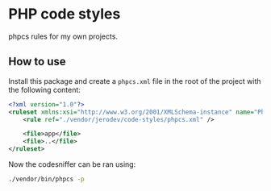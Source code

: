 # PHP code styles
phpcs rules for my own projects.

## How to use
Install this package and create a `phpcs.xml` file in the root of the project with the following content:

```xml
<?xml version="1.0"?>
<ruleset xmlns:xsi="http://www.w3.org/2001/XMLSchema-instance" name="PhpCs_AnyFinder" xsi:noNamespaceSchemaLocation="./vendor/squizlabs/php_codesniffer/phpcs.xsd">
    <rule ref="./vendor/jerodev/code-styles/phpcs.xml" />

    <file>app</file>
    <file>..</file>
</ruleset>

```

Now the codesniffer can be ran using:

```bash
./vendor/bin/phpcs -p
```
